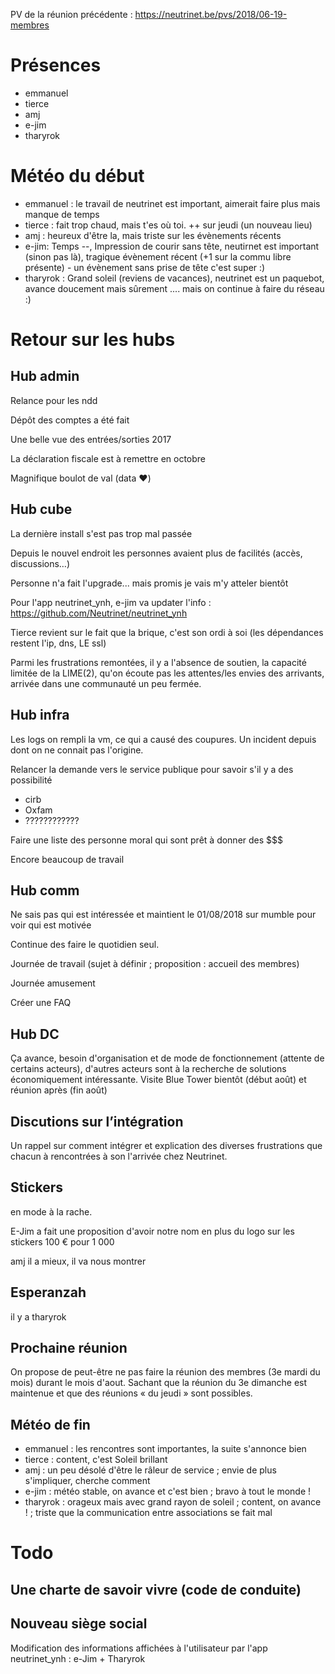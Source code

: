 <!-- TITLE: 07/17 (Membres) -->
<!-- SUBTITLE: Réunions des membres -->


PV de la réunion précédente : https://neutrinet.be/pvs/2018/06-19-membres

# Présences

* emmanuel
* tierce
* amj
* e-jim
* tharyrok

# Météo du début

* emmanuel : le travail de neutrinet est important, aimerait faire plus mais manque de temps
* tierce : fait trop chaud, mais t'es où toi. ++ sur jeudi (un nouveau lieu)
* amj : heureux d'être la, mais triste sur les évènements récents
* e-jim: Temps --, Impression de courir sans tête, neutirnet est important (sinon pas là), tragique évènement récent (+1 sur la commu libre présente) -  un évènement sans prise de tête c'est super :)
* tharyrok : Grand soleil (reviens de vacances), neutrinet est un paquebot, avance doucement mais sûrement .... mais on continue à faire du réseau :)

# Retour sur les hubs

## Hub admin

Relance pour les ndd

Dépôt des comptes a été fait

Une belle vue des entrées/sorties 2017

La déclaration fiscale est à remettre en octobre

Magnifique boulot de val (data :heart:)

## Hub cube

La dernière install s'est pas trop mal passée

Depuis le nouvel endroit les personnes avaient plus de facilités (accès, discussions…)

Personne n'a fait l'upgrade... mais promis je vais m'y atteler bientôt

Pour l'app neutrinet_ynh, e-jim va updater l'info : https://github.com/Neutrinet/neutrinet_ynh

Tierce revient sur le fait que la brique, c'est son ordi à soi (les dépendances restent l'ip, dns, LE ssl)

Parmi les frustrations remontées, il y a l'absence de soutien, la capacité limitée de la LIME(2), qu'on écoute pas les attentes/les envies des arrivants, arrivée dans une communauté un peu fermée.

## Hub infra

Les logs on rempli la vm, ce qui a causé des coupures.
Un incident depuis dont on ne connait pas l'origine.

Relancer la demande vers le service publique pour savoir s'il y a des possibilité

* cirb
* Oxfam
* ????????????

Faire une liste des personne moral qui sont prêt à donner des $$$

Encore beaucoup de travail 

## Hub comm

Ne sais pas qui est intéressée et maintient le 01/08/2018 sur mumble pour voir qui est motivée

Continue des faire le quotidien seul.

Journée de travail (sujet à définir ; proposition : accueil des membres)

Journée amusement

Créer une FAQ

## Hub DC

Ça avance, besoin d'organisation et de mode de fonctionnement (attente de certains acteurs), d'autres acteurs sont à la recherche de solutions économiquement intéressante.
Visite Blue Tower bientôt (début août) et réunion après (fin août)

## Discutions sur l’intégration

Un rappel sur comment intégrer et explication des diverses frustrations que chacun à rencontrées à son l'arrivée chez Neutrinet.

## Stickers

en mode à la rache.

E-Jim a fait une proposition d'avoir notre nom en plus du logo sur les stickers
100 € pour 1 000

amj il a mieux, il va nous montrer

## Esperanzah

il y a tharyrok

## Prochaine réunion

On propose de peut-être ne pas faire la réunion des membres (3e mardi du mois) durant le mois d'aout.
Sachant que la réunion du 3e dimanche est maintenue et que des réunions « du jeudi » sont possibles.

## Météo de fin

* emmanuel : les rencontres sont importantes, la suite s'annonce bien
* tierce : content, c'est Soleil brillant
* amj : un peu désolé d'être le râleur de service ; envie de plus s'impliquer, cherche comment
* e-jim : météo stable, on avance et c'est bien ; bravo à tout le monde !
* tharyrok : orageux mais avec grand rayon de soleil ; content, on avance ! ; triste que la communication entre associations se fait mal

# Todo

## Une charte de savoir vivre (code de conduite)

## Nouveau siège social

Modification des informations affichées à l'utilisateur par l'app neutrinet_ynh : e-Jim + Tharyrok
